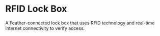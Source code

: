 # RFID Lock Box
 A Feather-connected lock box that uses RFID technology and real-time internet connectivity to verify access.
